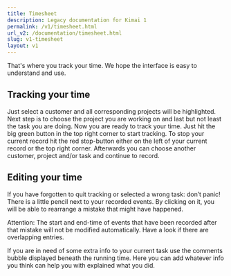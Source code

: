 ```yaml
---
title: Timesheet
description: Legacy documentation for Kimai 1
permalink: /v1/timesheet.html
url_v2: /documentation/timesheet.html
slug: v1-timesheet
layout: v1
---
```


That's where you track your time. We hope the interface is easy to understand and use.

## Tracking your time

Just select a customer and all corresponding projects will be highlighted. 
Next step is to choose the project you are working on and last but not least the task you are doing. 
Now you are ready to track your time. Just hit the big green button in the top right corner to start tracking. 
To stop your current record hit the red stop-button either on the left of your current record or the top right corner. 
Afterwards you can choose another customer, project and/or task and continue to record.

## Editing your time

If you have forgotten to quit tracking or selected a wrong task: don’t panic! There is a little pencil next to your recorded events. 
By clicking on it, you will be able to rearrange a mistake that might have happened.

Attention: The start and end-time of events that have been recorded after that mistake will not be modified automatically. 
Have a look if there are overlapping entries.

If you are in need of some extra info to your current task use the comments bubble displayed beneath the running time. 
Here you can add whatever info you think can help you with explained what you did.
